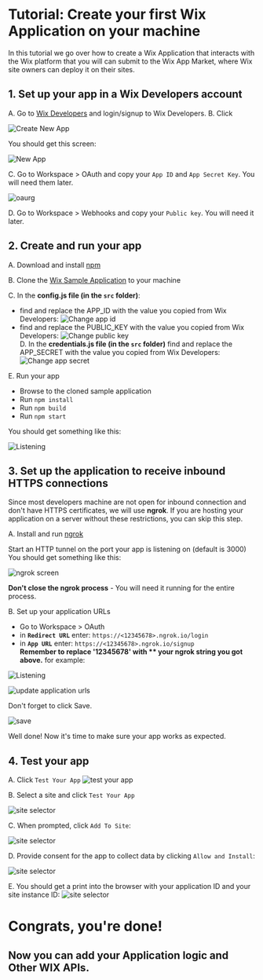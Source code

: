 # Tutorial: Create your first Wix Application on your machine
In this tutorial we go over how to create a Wix Application that interacts with the Wix platform that you will can submit to the Wix App Market, where Wix site owners can deploy it on their sites.   
## 1. Set up your app in a Wix Developers account 
A. Go to [Wix Developers](https://dev.wix.com/) and login/signup to Wix Developers.
B. Click 

![Create New App](images/create-app.png)

You should get this screen:

![New App](images/New-App.png)

C. Go to Workspace > OAuth and copy your `App ID` and `App Secret Key`. You will need them later.
 
![oaurg](images/oauth-settings.png)

D. Go to Workspace > Webhooks and copy your `Public key`. You will need it later.

## 2. Create and run your app

A. Download and install [npm](https://www.npmjs.com/get-npm)

B. Clone the [Wix Sample Application](https://github.com/shaykewix/sample-wix-rest-app) to your machine

C. In the **config.js file (in the `src` folder)**:  
  - find and replace the APP_ID with the value you copied from Wix Developers:
![Change app id](images/change-config.png)   
  - find and replace the PUBLIC_KEY with the value you copied from Wix Developers:
![Change public key](images/public-key.png)  
D. In the **credentials.js file (in the `src` folder)** find and replace the APP_SECRET  with the value you copied from Wix Developers:
![Change app secret](images/change-credentials.png)

E. Run your app

* Browse to the cloned sample application
* Run `npm install`
* Run `npm build`
* Run `npm start`

You should get something like this:

![Listening](images/listening.png)

## 3. Set up the application to receive inbound HTTPS connections
Since most developers machine are not open for inbound connection and don't have HTTPS certificates, we will use **ngrok**.
If you are hosting your application on a server without these restrictions, you can skip this step.

A. Install and run [ngrok](https://dashboard.ngrok.com/get-started)

Start an HTTP tunnel on the port your app is listening on  (default is 3000)
You should get something like this:

![ngrok screen](images/ngrok.png)

**Don't close the ngrok process** - You will need it running for the entire process.

B. Set up your application URLs
* Go to Workspace > OAuth
* in **`Redirect URL`** enter: `https://<12345678>.ngrok.io/login`
* in **`App URL`** enter: `https://<12345678>.ngrok.io/signup`  
**Remember to replace '12345678' with ** your ngrok string you got above.**
for example:

![Listening](images/httpsurl.png)


![update application urls](images/urls.png)

Don't forget to click Save.

![save](images/save.png)

Well done! Now it's time to make sure your app works as expected.

## 4. Test your app

A. Click `Test Your App`
![test your app](images/test-button.png)

B. Select a site and click `Test Your App`

![site selector](images/site-selector.png)

C. When prompted, click `Add To Site`:

![site selector](images/add-to-site.png)

D. Provide consent for the app to collect data by clicking `Allow and Install`:

![site selector](images/consent.png)

E. You should get a print into the browser with your application ID and your site instance ID:
![site selector](images/end.png)

# Congrats, you're done!
## Now you can add your Application logic and Other WIX APIs.
